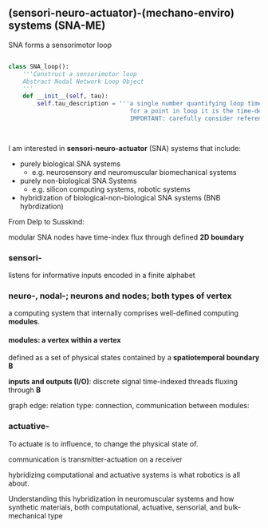 ## (sensori-neuro-actuator)-(mechano-enviro) systems (SNA-ME)

SNA forms a sensorimotor loop

```python

class SNA_loop():
    '''Construct a sensorimotor loop
    Abstract Nodal Network Loop Object 
    '''
    def __init__(self, tau):
        self.tau_description = '''a single number quantifying loop time
                                  for a point in loop it is the time-delay
                                  IMPORTANT: carefully consider reference before defining time-delay'''
        



```

I am interested in **sensori-neuro-actuator** (SNA) systems that include:

+ purely biological SNA systems
  + e.g. neurosensory and neuromuscular biomechanical systems
+ purely non-biological SNA Systems 
  + e.g. silicon computing systems, robotic systems
+ hybridization of biological-non-biological SNA systems (BNB hybrdization)

From Delp to Susskind:

modular SNA nodes have time-index flux through defined **2D boundary**

### sensori-

listens for informative inputs encoded in a finite alphabet

### neuro-, nodal-; neurons and nodes; both types of vertex

a computing system that internally comprises well-defined computing **modules**.

#### modules: a vertex within a vertex

defined as a set of physical states
contained by a **spatiotemporal boundary B**

**inputs and outputs (I/O)**: discrete signal time-indexed threads
fluxing through **B**

graph edge: relation type: connection, communication between modules:

### actuative-

To actuate is to influence, to change the physical state of. 

communication is transmitter-actuation on a receiver

hybridizing computational and actuative systems is what robotics is all about.

Understanding this hybridization in neuromuscular systems and
how synthetic materials, both computational, actuative, sensorial,
and bulk-mechanical type 



